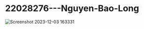 # 22028276---Nguyen-Bao-Long

![Screenshot 2023-12-03 163331](https://github.com/22028276/22028276---Nguyen-Bao-Long/assets/125376356/92a593ad-2de0-47aa-855e-19424bbd5737)
